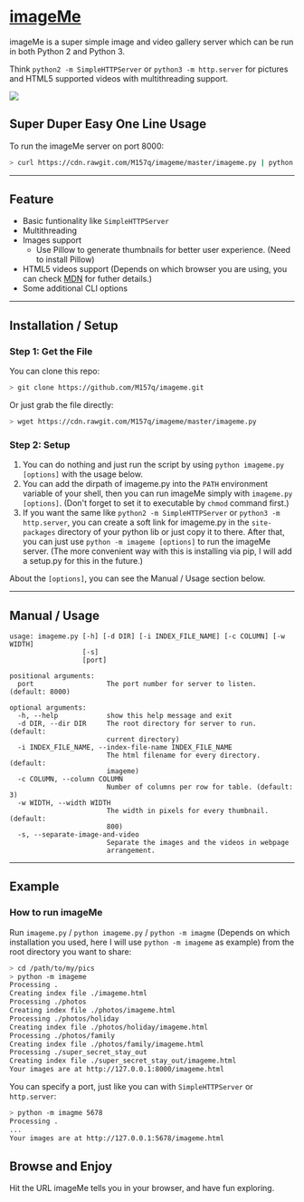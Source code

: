 # [imageMe](./../../)

imageMe is a super simple image and video gallery server which can be run in both Python 2 and Python 3.

Think `python2 -m SimpleHTTPServer` or `python3 -m http.server` for pictures and HTML5 supported videos with multithreading support.

![](../gh-pages/images/screenshots/image_index.png)

## Super Duper Easy One Line Usage

To run the imageMe server on port 8000:

```bash
> curl https://cdn.rawgit.com/M157q/imageme/master/imageme.py | python
```

---

## Feature

+ Basic funtionality like `SimpleHTTPServer`
+ Multithreading
+ Images support
  + Use Pillow to generate thumbnails for better user experience. (Need to install Pillow)
+ HTML5 videos support (Depends on which browser you are using, you can check [MDN](https://developer.mozilla.org/en-US/docs/Web/HTML/Supported_media_formats#Browser_compatibility) for futher details.)
+ Some additional CLI options

---

## Installation / Setup


### Step 1: Get the File

You can clone this repo:

```bash
> git clone https://github.com/M157q/imageme.git
```

Or just grab the file directly:

```bash
> wget https://cdn.rawgit.com/M157q/imageme/master/imageme.py
```

### Step 2: Setup

1. You can do nothing and just run the script by using `python imageme.py [options]` with the usage below.
2. You can add the dirpath of imageme.py into the `PATH` environment variable of your shell, then you can run imageMe simply with `imageme.py [options]`. (Don't forget to set it to executable by `chmod` command first.)
3. If you want the same like `python2 -m SimpleHTTPServer` or `python3 -m http.server`, you can create a soft link for imageme.py in the `site-packages` directory of your python lib or just copy it to there. After that, you can just use `python -m imageme [options]` to run the imageMe server. (The more convenient way with this is installing via pip, I will add a setup.py for this in the future.)

About the `[options]`, you can see the Manual / Usage section below.

---

## Manual / Usage

```
usage: imageme.py [-h] [-d DIR] [-i INDEX_FILE_NAME] [-c COLUMN] [-w WIDTH]
                  [-s]
                  [port]

positional arguments:
  port                  The port number for server to listen. (default: 8000)

optional arguments:
  -h, --help            show this help message and exit
  -d DIR, --dir DIR     The root directory for server to run. (default:
                        current directory)
  -i INDEX_FILE_NAME, --index-file-name INDEX_FILE_NAME
                        The html filename for every directory. (default:
                        imageme)
  -c COLUMN, --column COLUMN
                        Number of columns per row for table. (default: 3)
  -w WIDTH, --width WIDTH
                        The width in pixels for every thumbnail. (default:
                        800)
  -s, --separate-image-and-video
                        Separate the images and the videos in webpage
                        arrangement.
```

---

## Example

### How to run imageMe

Run `imageme.py` / `python imageme.py` / `python -m imagme` (Depends on which installation you used, here I will use `python -m imageme` as example) from the root directory you want to share:

```bash
> cd /path/to/my/pics
> python -m imageme
Processing .
Creating index file ./imageme.html
Processing ./photos
Creating index file ./photos/imageme.html
Processing ./photos/holiday
Creating index file ./photos/holiday/imageme.html
Processing ./photos/family
Creating index file ./photos/family/imageme.html
Processing ./super_secret_stay_out
Creating index file ./super_secret_stay_out/imageme.html
Your images are at http://127.0.0.1:8000/imageme.html
```

You can specify a port, just like you can with `SimpleHTTPServer` or `http.server`:

```bash
> python -m imagme 5678
Processing .
...
Your images are at http://127.0.0.1:5678/imageme.html
```

## Browse and Enjoy

Hit the URL imageMe tells you in your browser, and have fun exploring.
